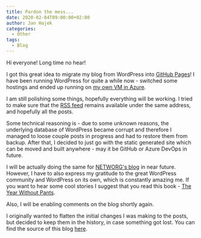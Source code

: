 ```yaml
---
title: Pardon the mess...
date: 2020-02-04T09:00:00+02:00
author: Jan Hajek
categories:
  - Other
tags:
  - Blog
---
```


Hi everyone! Long time no hear!

I got this great idea to migrate my blog from WordPress into [GitHub Pages](https://pages.github.com/)! I have been running WordPress for quite a while now - switched some hostings and ended up running on [my own VM in Azure](https://github.com/hajekj/hajekjnet-php/).

<!--more-->

I am still polishing some things, hopefully everything will be working. I tried to make sure that the [RSS feed](/feed) remains available under the same address, and hopefully all the posts.

Some technical reasoning is - due to some unknown reasons, the underlying database of WordPress became corrupt and therefore I managed to loose couple posts in progress and had to restore them from backup. After that, I decided to just go with the static generated site which can be moved and built anywhere - may it be GitHub or Azure DevOps in future.

I will be actually doing the same for [NETWORG's blog](https://blog.thenetw.org) in near future. However, I have to also express my gratitude to the great WordPress community and WordPress on its own, which is constantly amazing me. If you want to hear some cool stories I suggest that you read this book - [The Year Without Pants](https://scottberkun.com/yearwithoutpants/).

Also, I will be enabling comments on the blog shortly again.

I originally wanted to flatten the initial changes I was making to the posts, but decided to keep them in the history, in case something got lost. You can find the source of this blog [here](https://github.com/hajekj/hajekj.github.io).